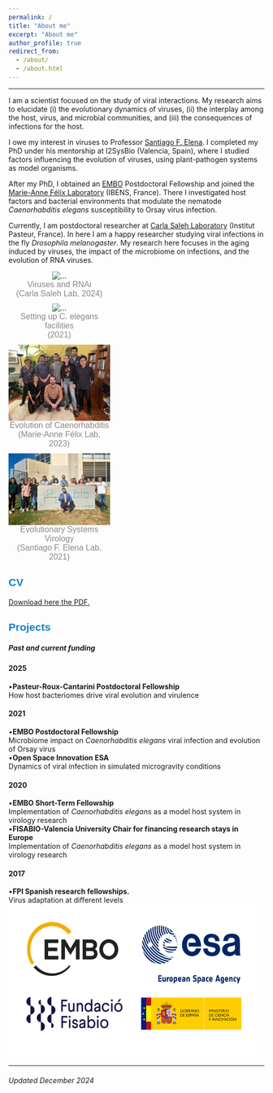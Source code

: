 ```yaml
---
permalink: /
title: "About me"
excerpt: "About me"
author_profile: true
redirect_from: 
  - /about/
  - /about.html
---
```



<style> .gallery-container { display: grid; grid-template-columns: 200px; /* Two columns, each 300px wide */ gap: 10px; padding: 0; } /* Each gallery-item is a 300×300 square */ .gallery-item { width: 200px; display: flex; flex-direction: column; justify-content: space-between; /* Separates top (image) and bottom (text) */ align-items: center; box-sizing: border-box; text-align: center; } /* A nested container that fills the leftover vertical space for the image */ .gallery-image { flex: 1; /* Take all available space above the p */ display: flex; justify-content: center; align-items: center; } /* Scale image proportionally within that space (no cropping) */ .gallery-image img { max-width: 100%; max-height: 100%; object-fit: contain; } /* Paragraph pinned to bottom by flex “space-between” */ .gallery-item p { margin: 0px 0 0 0; color: #888; font-size: 16px; font-family: Arial, sans-serif; } </style>

<hr/>

I am a scientist focused on the study of viral interactions. My research aims to elucidate (i) the evolutionary dynamics of viruses, (ii) the interplay among the host, virus, and microbial communities, and (iii) the consequences of infections for the host.

I owe my interest in viruses to Professor [Santiago F. Elena](https://sfelenalab.csic.es/sfelena/). I completed my PhD under his mentorship at I2SysBio (Valencia, Spain), where I studied factors influencing the evolution of viruses, using plant-pathogen systems as model organisms.

After my PhD, I obtained an [EMBO](https://www.embo.org/about-embo/mission/) Postdoctoral Fellowship and joined the [Marie-Anne Félix Laboratory](https://www.ibens.ens.fr/?rubrique29&lang=en) (IBENS, France). There I investigated host factors and bacterial environments that modulate the nematode *Caenorhabditis elegans* susceptibility to Orsay virus infection.

Currently, I am postdoctoral researcher at [Carla Saleh Laboratory](http://salehlab.eu) (Institut Pasteur, France). In here I am a happy researcher studying viral infections in the fly *Drosophila melanogaster*. My research here focuses in the aging induced by viruses, the impact of the microbiome on infections, and the evolution of RNA viruses.

<html lang="en">
<head>
<meta charset="UTF-8">
<meta name="viewport" content="width=device-width, initial-scale=1.0">
<div class="gallery-container"> <div class="gallery-item"> <img src="/images/VIA_2024.jpg" alt="..." /> <p>Viruses and RNAi<br>(Carla Saleh Lab, 2024)</p> </div>
  <div class="gallery-item"> <img src="/images/New_20211108_Santi.jpeg" alt="..." /> <p>Setting up C. elegans facilities<br>(2021)</p> </div> 
  <div class="gallery-item"> <img src="/images/Felix_lab_2023.JPEG" alt="..." /> <p>Evolution of Caenorhabditis<br>(Marie-Anne Félix Lab, 2023)</p> </div> 
  <div class="gallery-item"> <img src="/images/EvoSysVir_2021.jpg" alt="..." /> <p>Evolutionary Systems Virology<br>(Santiago F. Elena Lab, 2021)</p> </div> </div> 



 <div>
    <div class="card">
      <span style="font-family: 'Arial', sans-serif; font-weight: bold; color: #1280CD;"> <h2>CV</h2> </span>
<a href="https://github.com/GonzalezRvirus/RubenGonzalez.github.io/raw/master/_pages/CV.pdf" target="_blank">Download here the PDF.</a>
    </div>
    <div class="card">
      <span style="font-family: 'Arial', sans-serif; font-weight: bold; color: #1280CD;"> <h2>Projects</h2> </span>
      <h5>Past and current funding</h5>
      <h4>2025</h4>
      •<b>Pasteur-Roux-Cantarini Postdoctoral Fellowship</b><br/>
      How host bacteriomes drive viral evolution and virulence<br/>
      <h4>2021</h4>
      •<b>EMBO Postdoctoral Fellowship</b><br/>
      Microbiome impact on <i>Caenorhabditis elegans</i> viral infection and evolution of Orsay virus<br/>
      •<b>Open Space Innovation ESA</b><br/>
      Dynamics of viral infection in simulated microgravity conditions<br/>
      <h4>2020</h4>
      •<b>EMBO Short-Term Fellowship</b><br/>
      Implementation of <i>Caenorhabditis elegans</i> as a model host system in virology research<br/>
      •<b>FISABIO-Valencia University Chair for financing research stays in Europe</b><br/>
      Implementation of <i>Caenorhabditis elegans</i> as a model host system in virology research<br/>
      <h4>2017</h4>
      •<b>FPI Spanish research fellowships.</b><br/>
      Virus adaptation at different levels<br/>
<img src="/images/funding.png" alt="hi" class="center" height="300" width="500"/> 
       </div>

<hr/>
<div class="footer">
  <h6>Updated December 2024</h6>
</div>
 
